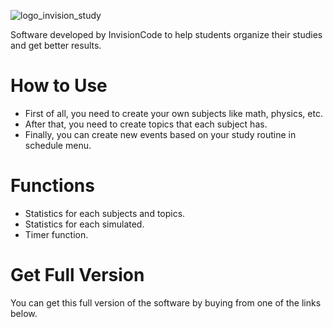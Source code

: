 
![logo_invision_study](https://user-images.githubusercontent.com/95229093/158428286-8bb3475b-22f0-4d9b-bd3d-ca049060c7d6.png)

 Software developed by InvisionCode to help students organize their studies and get better results.
 #
# How to Use
* First of all, you need to create your own subjects like math, physics, etc.
* After that, you need to create topics that each subject has.
* Finally, you can create new events based on your study routine in schedule menu.
# Functions
* Statistics for each subjects and topics.
* Statistics for each simulated.
* Timer function.

# Get Full Version
You can get this full version of the software by buying from one of the links below.

